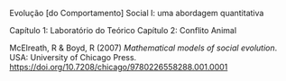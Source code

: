 Evolução [do Comportamento] Social I: uma abordagem quantitativa

Capítulo 1: Laboratório do Teórico
Capítulo 2: Conflito Animal

McElreath, R & Boyd, R (2007) _Mathematical models of social evolution_. USA: University of Chicago Press. https://doi.org/10.7208/chicago/9780226558288.001.0001
